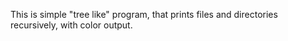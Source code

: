 This is simple "tree like" program, that prints files and directories recursively, with color output.

